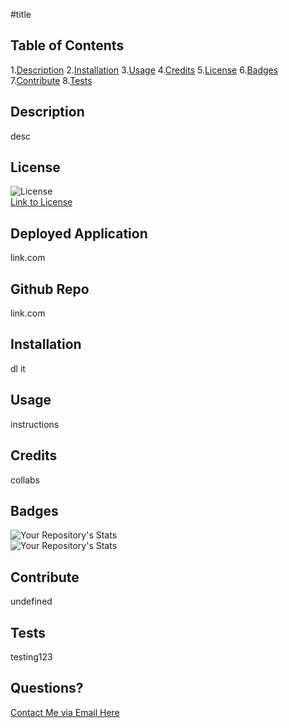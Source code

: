 
  #title
  ## Table of Contents
  1.[Description](#Description)
  2.[Installation](#Installation)
  3.[Usage](#Usage)
  4.[Credits](#Credits)
  5.[License](#License)
  6.[Badges](#Badges)
  7.[Contribute](#Contribute)
  8.[Tests](#Tests)
  

  ## Description  
  desc  
  ## License  
  ![License](https://img.shields.io/static/v1?label=license&message=MIT&color=blue)  
  [Link to License](./LICENSE.md)     
  ## Deployed Application  
  link.com  
  ## Github Repo  
  link.com  
  ## Installation  
  dl it  
  ## Usage  
  instructions  
  ## Credits  
  collabs 
  ## Badges  
  ![Your Repository's Stats](https://github-readme-stats.vercel.app/api?username=SeanInches&show_icons=true)  
  ![Your Repository's Stats](https://github-readme-stats.vercel.app/api/top-langs/?username=SeanInches&theme=blue-green)        
  ## Contribute  
  undefined  
  ## Tests  
  testing123  
  ## Questions?  
  [Contact Me via Email Here](mailto:seanminches@gmail.com)